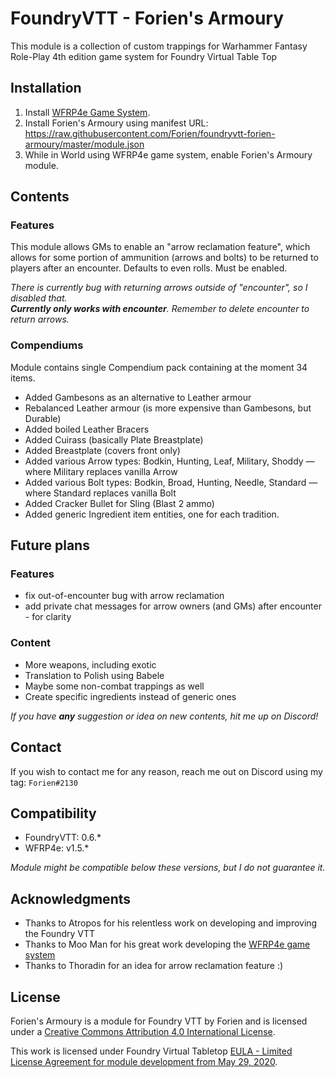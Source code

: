 # FoundryVTT - Forien's Armoury

This module is a collection of custom trappings for Warhammer Fantasy Role-Play 4th edition game system for Foundry Virtual Table Top

## Installation

1. Install [WFRP4e Game System](https://github.com/CatoThe1stElder/WFRP-4th-Edition-FoundryVTT).
2. Install Forien's Armoury using manifest URL: https://raw.githubusercontent.com/Forien/foundryvtt-forien-armoury/master/module.json
3. While in World using WFRP4e game system, enable Forien's Armoury module.


## Contents
### Features
This module allows GMs to enable an "arrow reclamation feature", which allows for some portion of ammunition (arrows and bolts) to be returned to players after an encounter. Defaults to even rolls. Must be enabled. 

*There is currently bug with returning arrows outside of "encounter", so I disabled that.  
**Currently only works with encounter**. Remember to delete encounter to return arrows.*

### Compendiums
Module contains single Compendium pack containing at the moment 34 items.

* Added Gambesons as an alternative to Leather armour
* Rebalanced Leather armour (is more expensive than Gambesons, but Durable)
* Added boiled Leather Bracers
* Added Cuirass (basically Plate Breastplate)
* Added Breastplate (covers front only)
* Added various Arrow types: Bodkin, Hunting, Leaf, Military, Shoddy — where Military replaces vanilla Arrow
* Added various Bolt types: Bodkin, Broad, Hunting, Needle, Standard — where Standard replaces vanilla Bolt
* Added Cracker Bullet for Sling (Blast 2 ammo)
* Added generic Ingredient item entities, one for each tradition.

## Future plans

### Features
* fix out-of-encounter bug with arrow reclamation
* add private chat messages for arrow owners (and GMs) after encounter - for clarity

### Content
* More weapons, including exotic
* Translation to Polish using Babele
* Maybe some non-combat trappings as well
* Create specific ingredients instead of generic ones

*If you have **any** suggestion or idea on new contents, hit me up on Discord!*


## Contact

If you wish to contact me for any reason, reach me out on Discord using my tag: `Forien#2130`


## Compatibility

* FoundryVTT: 0.6.*  
* WFRP4e: v1.5.*

*Module might be compatible below these versions, but I do not guarantee it.*

## Acknowledgments

* Thanks to Atropos for his relentless work on developing and improving the Foundry VTT
* Thanks to Moo Man for his great work developing the [WFRP4e game system](https://github.com/CatoThe1stElder/WFRP-4th-Edition-FoundryVTT)
* Thanks to Thoradin for an idea for arrow reclamation feature :)


## License

Forien's Armoury is a module for Foundry VTT by Forien and is licensed under a [Creative Commons Attribution 4.0 International License](http://creativecommons.org/licenses/by/4.0/).

This work is licensed under Foundry Virtual Tabletop [EULA - Limited License Agreement for module development from May 29, 2020](https://foundryvtt.com/article/license/).
